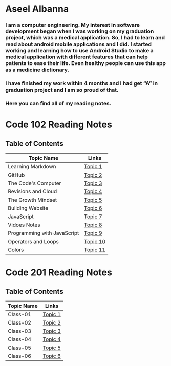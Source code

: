 # Aseel Albanna
### I am a computer engineering. My interest in software development began when I was working on my graduation project, which was a medical application. So, I had to learn and read about android mobile applications and I did. I started working and learning how to use Android Studio to make a medical application with different features that can help patients to ease their life. Even healthy people can use this app as a medicine dictionary.
### I have finished my work within 4 months and I had get “A” in graduation project and I am so proud of that. 
### Here you can find all of my reading notes.


# Code 102 Reading Notes
## Table of Contents
Topic Name | Links
---------- | -----
Learning Markdown  | [Topic 1](https://aseel-banna.github.io/reading-notes/README1)
GitHub  | [Topic 2](https://aseel-banna.github.io/reading-notes/GITINTRO)
The Code's Computer | [Topic 3](https://aseel-banna.github.io/reading-notes/CODERSCOMPUTERREAD)
Revisions and Cloud | [Topic 4](https://aseel-banna.github.io/reading-notes/CLOUDREAD)
The Growth Mindset | [Topic 5](https://aseel-banna.github.io/reading-notes/TABLE)
Building Website | [Topic 6](https://aseel-banna.github.io/reading-notes/READ4)
JavaScript | [Topic 7](https://aseel-banna.github.io/reading-notes/JAVASCRIPT1)
Vidoes Notes | [Topic 8](https://aseel-banna.github.io/reading-notes/VIDEOSNOTE)
Programming with JavaScript | [Topic 9](https://aseel-banna.github.io/reading-notes/READ7)
Operators and Loops | [Topic 10](https://aseel-banna.github.io/reading-notes/READ8)
Colors | [Topic 11](https://aseel-banna.github.io/reading-notes/READ5)


# Code 201 Reading Notes
## Table of Contents
Topic Name | Links
---------- | -----
Class-01  | [Topic 1](https://aseel-banna.github.io/reading-notes/class-01)
Class-02  | [Topic 2](https://aseel-banna.github.io/reading-notes/class-02)
Class-03  | [Topic 3](https://aseel-banna.github.io/reading-notes/class-03)
Class-04  | [Topic 4](https://aseel-banna.github.io/reading-notes/class-04)
Class-05  | [Topic 5](https://aseel-banna.github.io/reading-notes/class-05)
Class-06  | [Topic 6](https://aseel-banna.github.io/reading-notes/class-06)
